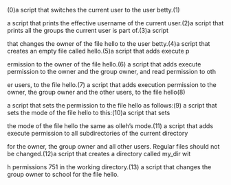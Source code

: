 (0)a script that switches the current user to the user betty.(1)

 a script that prints the effective username of the current user.(2)a script that prints all the groups the current user is part of.(3)a script

 that changes the owner of the file hello to the user betty.(4)a script that creates an empty file called hello.(5)a script that adds execute p

ermission to the owner of the file hello.(6) a script that adds execute permission to the owner and the group owner, and read permission to oth

er users, to the file hello.(7) a script that adds execution permission to the owner, the group owner and the other users, to the file hello(8)

a script that sets the permission to the file hello as follows:(9) a script that sets the mode of the file hello to this:(10)a script that sets

 the mode of the file hello the same as olleh’s mode.(11) a script that adds execute permission to all subdirectories of the current directory 

for the owner, the group owner and all other users. Regular files should not be changed.(12)a script that creates a directory called my_dir wit

h permissions 751 in the working directory.(13) a script that changes the group owner to school for the file hello.
